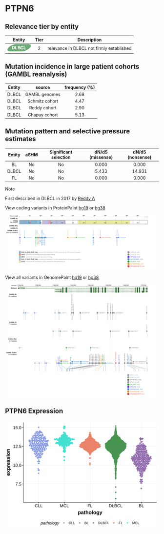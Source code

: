 # PTPN6

## Relevance tier by entity

|Entity|Tier|Description                              |
|:------:|:----:|-----------------------------------------|
|![DLBCL](images/icons/DLBCL_tier2.png) |2   |relevance in DLBCL not firmly established|

## Mutation incidence in large patient cohorts (GAMBL reanalysis)

|Entity|source        |frequency (%)|
|:------:|:--------------:|:-------------:|
|DLBCL |GAMBL genomes |2.68         |
|DLBCL |Schmitz cohort|4.47         |
|DLBCL |Reddy cohort  |2.90         |
|DLBCL |Chapuy cohort |5.13         |

## Mutation pattern and selective pressure estimates

|Entity|aSHM|Significant selection|dN/dS (missense)|dN/dS (nonsense)|
|:------:|:----:|:---------------------:|:----------------:|:----------------:|
|BL    |No  |No                   |0.000           | 0.000          |
|DLBCL |No  |No                   |5.433           |14.931          |
|FL    |No  |No                   |0.000           | 0.000          |


> [!NOTE]
> First described in DLBCL in 2017 by [Reddy A](https://pubmed.ncbi.nlm.nih.gov/28985567)


View coding variants in ProteinPaint [hg19](https://morinlab.github.io/LLMPP/GAMBL/PTPN6_protein.html)  or [hg38](https://morinlab.github.io/LLMPP/GAMBL/PTPN6_protein_hg38.html)

![image](images/proteinpaint/PTPN6_NM_002831.svg)

View all variants in GenomePaint [hg19](https://morinlab.github.io/LLMPP/GAMBL/PTPN6.html)  or [hg38](https://morinlab.github.io/LLMPP/GAMBL/PTPN6_hg38.html)

![image](images/proteinpaint/PTPN6.svg)
## PTPN6 Expression
![image](images/gene_expression/PTPN6_by_pathology.svg)
<!-- ORIGIN: reddyGeneticFunctionalDrivers2017 -->
<!-- DLBCL: reddyGeneticFunctionalDrivers2017 -->
